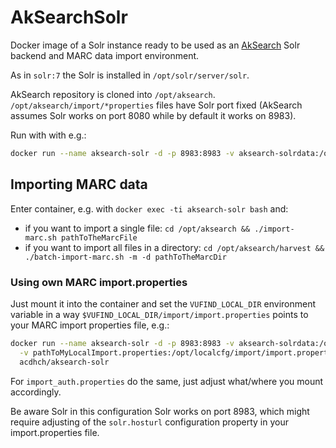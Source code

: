 # AkSearchSolr

Docker image of a Solr instance ready to be used as an [AkSearch](https://biapps.arbeiterkammer.at/gitlab/open/aksearch/aksearch) Solr backend and MARC data import environment.

As in `solr:7` the Solr is installed in `/opt/solr/server/solr`.

AkSearch repository is cloned into `/opt/aksearch`. 
`/opt/aksearch/import/*properties` files have Solr port fixed (AkSearch assumes Solr works on port 8080 while by default it works on 8983).

Run with with e.g.:

```bash
docker run --name aksearch-solr -d -p 8983:8983 -v aksearch-solrdata:/opt/solr/server/solr/mycores acdhch/aksearch-solr
```

## Importing MARC data

Enter container, e.g. with `docker exec -ti aksearch-solr bash` and:

* if you want to import a single file: `cd /opt/aksearch && ./import-marc.sh pathToTheMarcFile`
* if you want to import all files in a directory: `cd /opt/aksearch/harvest && ./batch-import-marc.sh -m -d pathToTheMarcDir`

### Using own MARC import.properties

Just mount it into the container and set the `VUFIND_LOCAL_DIR` environment variable in a way `$VUFIND_LOCAL_DIR/import/import.properties` points to your MARC import properties file, e.g.:

```bash
docker run --name aksearch-solr -d -p 8983:8983 -v aksearch-solrdata:/opt/solr/server/solr/mycores \
  -v pathToMyLocalImport.properties:/opt/localcfg/import/import.properties -e VUFIND_LOCAL_DIR=/opt/localcfg \
  acdhch/aksearch-solr
```

For `import_auth.properties` do the same, just adjust what/where you mount accordingly.

Be aware Solr in this configuration Solr works on port 8983, which might require adjusting of the `solr.hosturl` configuration property in your import.properties file.
